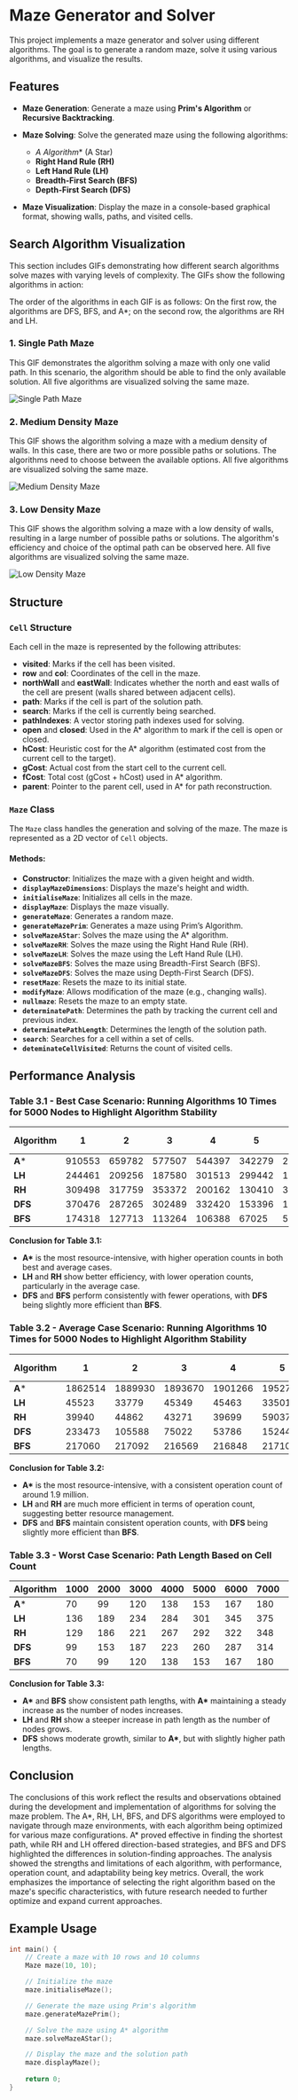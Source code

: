 # Maze Generator and Solver

This project implements a maze generator and solver using different algorithms. The goal is to generate a random maze, solve it using various algorithms, and visualize the results.

## Features

- **Maze Generation**: Generate a maze using **Prim's Algorithm** or **Recursive Backtracking**.
- **Maze Solving**: Solve the generated maze using the following algorithms:
  - **A* Algorithm** (A Star)
  - **Right Hand Rule (RH)**
  - **Left Hand Rule (LH)**
  - **Breadth-First Search (BFS)**
  - **Depth-First Search (DFS)**
  
- **Maze Visualization**: Display the maze in a console-based graphical format, showing walls, paths, and visited cells.


## Search Algorithm Visualization

This section includes GIFs demonstrating how different search algorithms solve mazes with varying levels of complexity. The GIFs show the following algorithms in action:

The order of the algorithms in each GIF is as follows: On the first row, the algorithms are DFS, BFS, and A*; on the second row, the algorithms are RH and LH.

### 1. Single Path Maze
This GIF demonstrates the algorithm solving a maze with only one valid path. In this scenario, the algorithm should be able to find the only available solution. All five algorithms are visualized solving the same maze.

![Single Path Maze](gif/O%20cale.gif)

### 2. Medium Density Maze
This GIF shows the algorithm solving a maze with a medium density of walls. In this case, there are two or more possible paths or solutions. The algorithms need to choose between the available options. All five algorithms are visualized solving the same maze.

![Medium Density Maze](gif/densitatea%20medie.gif)

### 3. Low Density Maze
This GIF shows the algorithm solving a maze with a low density of walls, resulting in a large number of possible paths or solutions. The algorithm's efficiency and choice of the optimal path can be observed here. All five algorithms are visualized solving the same maze.

![Low Density Maze](gif/densitate%20scazuta.gif)

## Structure

### `Cell` Structure

Each cell in the maze is represented by the following attributes:

- **visited**: Marks if the cell has been visited.
- **row** and **col**: Coordinates of the cell in the maze.
- **northWall** and **eastWall**: Indicates whether the north and east walls of the cell are present (walls shared between adjacent cells).
- **path**: Marks if the cell is part of the solution path.
- **search**: Marks if the cell is currently being searched.
- **pathIndexes**: A vector storing path indexes used for solving.
- **open** and **closed**: Used in the A* algorithm to mark if the cell is open or closed.
- **hCost**: Heuristic cost for the A* algorithm (estimated cost from the current cell to the target).
- **gCost**: Actual cost from the start cell to the current cell.
- **fCost**: Total cost (gCost + hCost) used in A* algorithm.
- **parent**: Pointer to the parent cell, used in A* for path reconstruction.

### `Maze` Class

The `Maze` class handles the generation and solving of the maze. The maze is represented as a 2D vector of `Cell` objects.

#### Methods:

- **Constructor**: Initializes the maze with a given height and width.
- **`displayMazeDimensions`**: Displays the maze's height and width.
- **`initialiseMaze`**: Initializes all cells in the maze.
- **`displayMaze`**: Displays the maze visually.
- **`generateMaze`**: Generates a random maze.
- **`generateMazePrim`**: Generates a maze using Prim’s Algorithm.
- **`solveMazeAStar`**: Solves the maze using the A* algorithm.
- **`solveMazeRH`**: Solves the maze using the Right Hand Rule (RH).
- **`solveMazeLH`**: Solves the maze using the Left Hand Rule (LH).
- **`solveMazeBFS`**: Solves the maze using Breadth-First Search (BFS).
- **`solveMazeDFS`**: Solves the maze using Depth-First Search (DFS).
- **`resetMaze`**: Resets the maze to its initial state.
- **`modifyMaze`**: Allows modification of the maze (e.g., changing walls).
- **`nullmaze`**: Resets the maze to an empty state.
- **`determinatePath`**: Determines the path by tracking the current cell and previous index.
- **`determinatePathLength`**: Determines the length of the solution path.
- **`search`**: Searches for a cell within a set of cells.
- **`deteminateCellVisited`**: Returns the count of visited cells.

## Performance Analysis

### Table 3.1 - Best Case Scenario: Running Algorithms 10 Times for 5000 Nodes to Highlight Algorithm Stability

| Algorithm | 1      | 2      | 3      | 4      | 5      | 6      | 7      | 8      | 9      | 10     | Average Operations |
|-----------|--------|--------|--------|--------|--------|--------|--------|--------|--------|--------|--------------------|
| **A***    | 910553 | 659782 | 577507 | 544397 | 342279 | 292149 | 575341 | 1049987| 435511 | 475839 | 586335             |
| **LH**    | 244461 | 209256 | 187580 | 301513 | 299442 | 103595 | 188017 | 278333 | 147435 | 159102 | 211873             |
| **RH**    | 309498 | 317759 | 353372 | 200162 | 130410 | 386794 | 356471 | 320313 | 100640 | 120185 | 259560             |
| **DFS**   | 370476 | 287265 | 302489 | 332420 | 153396 | 187496 | 343331 | 467517 | 202474 | 317529 | 296439             |
| **BFS**   | 174318 | 127713 | 113264 | 106388 | 67025  | 58134  | 113384 | 202992 | 83752  | 92806  | 113978             |

**Conclusion for Table 3.1:**
- **A\*** is the most resource-intensive, with higher operation counts in both best and average cases.
- **LH** and **RH** show better efficiency, with lower operation counts, particularly in the average case.
- **DFS** and **BFS** perform consistently with fewer operations, with **DFS** being slightly more efficient than **BFS**.

### Table 3.2 - Average Case Scenario: Running Algorithms 10 Times for 5000 Nodes to Highlight Algorithm Stability

| Algorithm | 1      | 2      | 3      | 4      | 5      | 6      | 7      | 8      | 9      | 10     | Average Operations |
|-----------|--------|--------|--------|--------|--------|--------|--------|--------|--------|--------|--------------------|
| **A***    | 1862514 | 1889930 | 1893670 | 1901266 | 1952765 | 1816589 | 1943361 | 1899432 | 1772725 | 1947196 | 1887945            |
| **LH**    | 45523  | 33779  | 45349  | 45463  | 33501  | 44436  | 35543  | 32469  | 35139  | 37515  | 38872              |
| **RH**    | 39940  | 44862  | 43271  | 39699  | 59037  | 34507  | 32292  | 41617  | 38406  | 40669  | 41430              |
| **DFS**   | 233473 | 105588 | 75022  | 53786  | 152441 | 84819  | 82311  | 67539  | 226938 | 112791 | 119471             |
| **BFS**   | 217060 | 217092 | 216569 | 216848 | 217103 | 217099 | 216653 | 213639 | 217083 | 216934 | 216608             |

**Conclusion for Table 3.2:**
- **A\*** is the most resource-intensive, with a consistent operation count of around 1.9 million.
- **LH** and **RH** are much more efficient in terms of operation count, suggesting better resource management.
- **DFS** and **BFS** maintain consistent operation counts, with **DFS** being slightly more efficient than **BFS**.

### Table 3.3 - Worst Case Scenario: Path Length Based on Cell Count

| Algorithm | 1000  | 2000  | 3000  | 4000  | 5000  | 6000  | 7000  | 8000  | 9000  | 10000 | 
|-----------|-------|-------|-------|-------|-------|-------|-------|-------|-------|-------|
| **A***    | 70    | 99    | 120   | 138   | 153   | 167   | 180   | 193   | 202   | 211   |
| **LH**    | 136   | 189   | 234   | 284   | 301   | 345   | 375   | 400   | 404   | 448   |
| **RH**    | 129   | 186   | 221   | 267   | 292   | 322   | 348   | 378   | 394   | 422   |
| **DFS**   | 99    | 153   | 187   | 223   | 260   | 287   | 314   | 337   | 341   | 387   |
| **BFS**   | 70    | 99    | 120   | 138   | 153   | 167   | 180   | 193   | 202   | 211   |

**Conclusion for Table 3.3:**
- **A\*** and **BFS** show consistent path lengths, with **A\*** maintaining a steady increase as the number of nodes increases.
- **LH** and **RH** show a steeper increase in path length as the number of nodes grows.
- **DFS** shows moderate growth, similar to **A\***, but with slightly higher path lengths.

## Conclusion

The conclusions of this work reflect the results and observations obtained during the development and implementation of algorithms for solving the maze problem. The A*, RH, LH, BFS, and DFS algorithms were employed to navigate through maze environments, with each algorithm being optimized for various maze configurations. A* proved effective in finding the shortest path, while RH and LH offered direction-based strategies, and BFS and DFS highlighted the differences in solution-finding approaches. The analysis showed the strengths and limitations of each algorithm, with performance, operation count, and adaptability being key metrics. Overall, the work emphasizes the importance of selecting the right algorithm based on the maze's specific characteristics, with future research needed to further optimize and expand current approaches.

  
## Example Usage

```cpp
int main() {
    // Create a maze with 10 rows and 10 columns
    Maze maze(10, 10);

    // Initialize the maze
    maze.initialiseMaze();

    // Generate the maze using Prim's algorithm
    maze.generateMazePrim();

    // Solve the maze using A* algorithm
    maze.solveMazeAStar();

    // Display the maze and the solution path
    maze.displayMaze();
    
    return 0;
}
```
